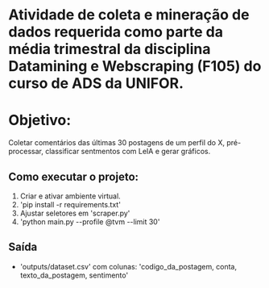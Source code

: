 # Atividade de coleta e mineração de dados requerida como parte da média trimestral da disciplina Datamining e Webscraping (F105) do curso de ADS da UNIFOR.

# Objetivo:
Coletar comentários das últimas 30 postagens de um perfil do X, pré-processar, classificar sentmentos com LeIA e gerar gráficos.

## Como executar o projeto:
1. Criar e ativar ambiente virtual.
2. 'pip install -r requirements.txt'
3. Ajustar seletores em 'scraper.py'
4. 'python main.py --profile @tvm --limit 30'

## Saída
- 'outputs/dataset.csv' com colunas: 'codigo_da_postagem, conta, texto_da_postagem, sentimento'
